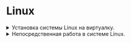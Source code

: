 # Linux


<details> 
<summary>  Установка системы Linux на виртуалку. 
</summary>

* Программы необходимые для установки
    1. ### VirtualBox - [Скачать](https://www.virtualbox.org/wiki/Downloads) 
    ###
    2. ### Образ системы Linux [Скачать](https://ubuntu.com/download/desktop) ![Скрин](Dop_Materiali\Linux-Obrz.jpg)
    ###
    3. ### Запускаем программу VirtualBox, далее нажимаем создать (зелённая надпись сверху), после этого нажимаем режим эксперта. ![Скрин](Dop_Materiali\Linux_ust_1.jpg)
    ###
    4. ### Настраиваем имя образа, путь где будет установлен и храниться и сам образ который мы скачали, ну и систему которую хотим установить.![Скрин](Dop_Materiali\Linux_ust_2.jpg)
    ###
    5. ### Далее в следущей вкладке, настраиваем имя пользователя на вход в систему. ![Скрин](Dop_Materiali\Linux_ust_3.jpg) 
    ###
    6. ### Вследующей вкладке, выделяем ресурсы под систему (это не постоянное выделение, а в момент, когда будем запускать и рабоать в системе)![Скрин](Dop_Materiali\Linux_ust_4.jpg)
    ###
    7. ### В следующей вкладке (Жёский диск, просто выделяем места под систему, примерно если не жало выделить 50гигов) Затем нажать готов, пойдёт установка системы.
    8. ### После установки, в программе VirtualBox уже нажимаем запуск системы.![Скрин](Dop_Materiali\Linux_ust_5.jpg)
    ###
    9. ### После того как поработали в системе, закрываем на крестик, и выбираем выключение по середине.![Скрин](Dop_Materiali\Linux_ust_6.jpg)

    </details>

<details> 
<summary>  Непосредственная работа в системе Linux.
</summary>

* Вся работа в системе Linux практически осуществляеться через терминал.
* Запустив терминал, зачастую многие команды требуют пароль root или по другому администратора.
    * Для этого в терминале необходимо прописать комаду su, далее запросит пароль администратора, его ввести (пароль не видно что вводим), после этого покажет что мы уже не пользователь а администратор (root) ![Скрин](Dop_Materiali\Linux_ust_7.jpg)
    


